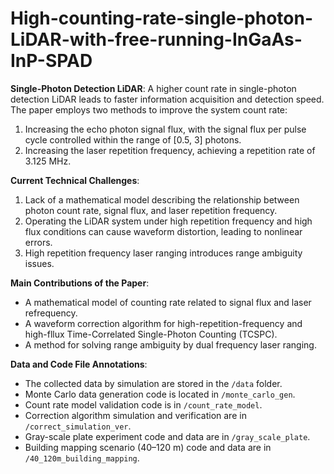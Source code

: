 # High-counting-rate-single-photon-LiDAR-with-free-running-InGaAs-InP-SPAD

**Single-Photon Detection LiDAR**: A higher count rate in single-photon detection LiDAR leads to faster information acquisition and detection speed. The paper employs two methods to improve the system count rate:  
1. Increasing the echo photon signal flux, with the signal flux per pulse cycle controlled within the range of [0.5, 3] photons.  
2. Increasing the laser repetition frequency, achieving a repetition rate of 3.125 MHz.  

**Current Technical Challenges**:  
1. Lack of a mathematical model describing the relationship between photon count rate, signal flux, and laser repetition frequency.  
2. Operating the LiDAR system under high repetition frequency and high flux conditions can cause waveform distortion, leading to nonlinear errors.  
3. High repetition frequency laser ranging introduces range ambiguity issues.  

**Main Contributions of the Paper**:   
- A mathematical model of counting rate related to signal flux and laser refrequency.  
- A waveform correction algorithm for high-repetition-frequency and high-fllux Time-Correlated Single-Photon Counting (TCSPC).  
- A method for solving range ambiguity by dual frequency laser ranging.  

**Data and Code File Annotations**:  
- The collected data by simulation are stored in the `/data` folder.  
- Monte Carlo data generation code is located in `/monte_carlo_gen`.  
- Count rate model validation code is in `/count_rate_model`.  
- Correction algorithm simulation and verification are in `/correct_simulation_ver`.  
- Gray-scale plate experiment code and data are in `/gray_scale_plate`.  
- Building mapping scenario (40–120 m) code and data are in `/40_120m_building_mapping`.  


